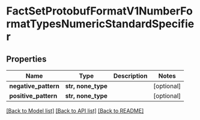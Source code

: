 # FactSetProtobufFormatV1NumberFormatTypesNumericStandardSpecifier


## Properties
Name | Type | Description | Notes
------------ | ------------- | ------------- | -------------
**negative_pattern** | **str, none_type** |  | [optional] 
**positive_pattern** | **str, none_type** |  | [optional] 

[[Back to Model list]](../README.md#documentation-for-models) [[Back to API list]](../README.md#documentation-for-api-endpoints) [[Back to README]](../README.md)


